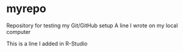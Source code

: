 # myrepo
Repository for testing my Git/GitHub setup
A line I wrote on my local computer  

This is a line I added in R-Studio